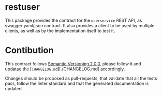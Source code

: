 # restuser 

This package provides the contract for the `userservice` REST API, as swagger yaml/json contract.
It also provides a client to be used by multiple clients, as well as by the implementation itself to test it.

# Contibution

This contract follows [Semantic Versioning 2.0.0](https://semver.org/), please follow it and updatae the [`CHANGELOG.md`][./CHANGELOG.md] accordingly.

Changes should be proposed as pull-requests, that validate that all the tests pass, follow the linter standard and that the generated documentation is updated.
